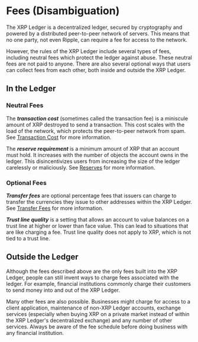 # Fees (Disambiguation)

The XRP Ledger is a decentralized ledger, secured by cryptography and powered by a distributed peer-to-peer network of servers. This means that no one party, not even Ripple, can require a fee for access to the network.

However, the rules of the XRP Ledger include several types of fees, including neutral fees which protect the ledger against abuse. These neutral fees are not paid to anyone. There are also several optional ways that users can collect fees from each other, both inside and outside the XRP Ledger.


## In the Ledger

### Neutral Fees

The _**transaction cost**_ (sometimes called the transaction fee) is a miniscule amount of XRP destroyed to send a transaction. This cost scales with the load of the network, which protects the peer-to-peer network from spam. See [Transaction Cost](transaction-cost.html) for more information.

The _**reserve requirement**_ is a minimum amount of XRP that an account must hold. It increases with the number of objects the account owns in the ledger. This disincentivizes users from increasing the size of the ledger carelessly or maliciously. See [Reserves](reserves.html) for more information.

### Optional Fees

_**Transfer fees**_ are optional percentage fees that issuers can charge to transfer the currencies they issue to other addresses within the XRP Ledger. See [Transfer Fees](transfer-fees.html) for more information.

_**Trust line quality**_ is a setting that allows an account to value balances on a trust line at higher or lower than face value. This can lead to situations that are like charging a fee. Trust line quality does not apply to XRP, which is not tied to a trust line.


## Outside the Ledger

Although the fees described above are the only fees built into the XRP Ledger, people can still invent ways to charge fees associated with the ledger. For example, financial institutions commonly charge their customers to send money into and out of the XRP Ledger.

Many other fees are also possible. Businesses might charge for access to a client application, maintenance of non-XRP Ledger accounts, exchange services (especially when buying XRP on a private market instead of within the XRP Ledger's decentralized exchange) and any number of other services. Always be aware of the fee schedule before doing business with any financial institution.